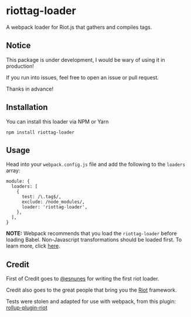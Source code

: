 
# riottag-loader
A webpack loader for Riot.js that gathers and compiles tags.

## Notice
This package is under development, I would be wary of using it in production!

If you run into issues, feel free to open an issue or pull request.

Thanks in advance!

## Installation
You can install this loader via NPM or Yarn

```
npm install riottag-loader
```

## Usage

Head into your `webpack.config.js` file and add the following to the `loaders` array:

```
module: {
  loaders: [
    {
      test: /\.tag$/,
      exclude: /node_modules/,
      loader: 'riottag-loader',
    },
  ],
}
```

**NOTE:** Webpack recommends that you load the `riottag-loader` before loading Babel. Non-Javascript transformations should be loaded first. To learn more, click [here](https://webpack.github.io/docs/loaders.html#cacheable).

## Credit
First of
Credit goes to [@esnunes](https://github.com/esnunes/) for writing the first riot loader.

Credit also goes to the great people that bring you the [Riot](https://github.com/riot/riot) framework.

Tests were stolen and adapted for use with webpack, from this plugin: [rollup-plugin-riot](https://github.com/riot/rollup-plugin-riot)
